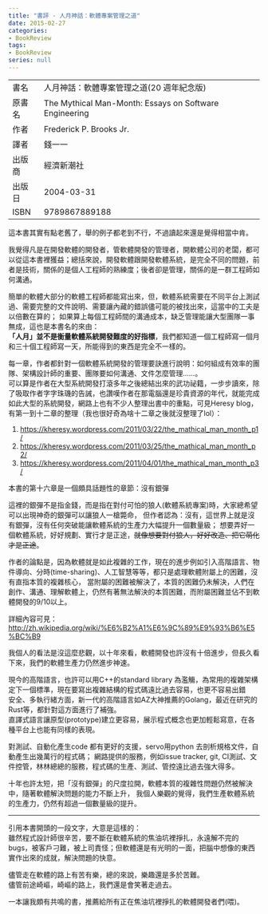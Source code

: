 ```yaml
---
title: "書評 - 人月神話：軟體專案管理之道"
date: 2015-02-27
categories:
- BookReview
tags:
- BookReview
series: null
---
```


|   |   |
|:-|:-|
|書名|人月神話：軟體專案管理之道(20 週年紀念版)|
|原書名|The Mythical Man-Month: Essays on Software Engineering |
|作者|Frederick P. Brooks Jr. |
|譯者|錢一一|
|出版商|經濟新潮社|
|出版日|2004-03-31|
|ISBN|9789867889188|
<!--more-->

這本書其實有點老舊了，舉的例子都老到不行，不過讀起來還是覺得相當中肯。  

我覺得凡是在開發軟體的開發者，管軟體開發的管理者，開軟體公司的老闆，都可以從這本書裡獲益；總括來說，開發軟體跟開發軟體系統，是完全不同的問題，前者是技術，關係的是個人工程師的熟練度；後者卻是管理，關係的是一群工程師如何溝通。  

簡單的軟體大部分的軟體工程師都能寫出來，但，軟體系統需要在不同平台上測試過、需要完整的文件說明、需要讓內藏的錯誤儘可能的被找出來，這當中的工夫是以倍數在算的；
如果算上每個工程師間的溝通成本，缺乏管理能讓大型團隊一事無成，這也是本書名的來由：  
**「人月」並不是衡量軟體系統開發難度的好指標**，我們都知道一個工程師寫一個月和三十個工程師寫一天，所能得到的東西是完全不一樣的。  

每一章，作者都針對一個軟體系統開發的管理要訣進行說明：如何組成有效率的團隊、架構設計師的重要、團隊要如何溝通、文件怎麼管理……。  
可以算是作者在大型系統開發打滾多年之後總結出來的武功祕籍，一步步讀來，除了吸取作者字字珠璣的告誡，也讚嘆作者在那電腦還是珍貴資源的年代，就能完成如此大型的系統開發，網路上也有不少人整理出書中的重點，可見Heresy blog，有第一到十二章的整理（我也很好奇為啥十二章之後就沒整理了lol）：  
1. <https://kheresy.wordpress.com/2011/03/22/the_mathical_man_month_p1/>
2. <https://kheresy.wordpress.com/2011/03/25/the_mathical_man_month_p2/>
3. <https://kheresy.wordpress.com/2011/04/01/the_mathical_man_month_p3/>

本書的第十六章是一個頗具話題性的章節：沒有銀彈  

這裡的銀彈不是指金錢，而是指在對付可怕的狼人(軟體系統專案)時，大家總希望可以出現神奇的銀彈可以讓狼人一槍斃命，
但作者認為：沒有，這世界上就是沒有銀彈，沒有任何突破能讓軟體系統的生產力大幅提升一個數量級；
想要弄好一個軟體系統，好好規劃、實行才是正途，~~就像想要對付狼人，好好改造、把它萌化才是正途~~。   

作者的論點是，因為軟體就是如此複雜的工作，現在的進步例如引入高階語言、物件導向、分時(time-sharing)、人工智慧等等，都只是處理軟體附屬上的困難，沒有直指本質的複雜核心，
當附屬的困難被解決了，本質的困難仍未解決，人們在創作、溝通、理解軟體上，仍然有著無法解決的本質困難，而附屬困難並佔不到軟體開發的9/10以上。  

詳細內容可見：  
<http://zh.wikipedia.org/wiki/%E6%B2%A1%E6%9C%89%E9%93%B6%E5%BC%B9>  

我個人的看法是沒這麼悲觀，以十年來看，軟體開發也許沒有十倍進步，但長久看下來，我們的軟體生產力仍然進步神速。    

現今的高階語言，也許可以用C++的standard library 為濫觴，為常用的複雜架構定下一個標準，現在要寫出複雜結構的程式碼遠比過去容易，也更不容易出錯  
安全、多執行緒方面，新一代的高階語言如AZ大神推薦的Golang，最近在研究的Rust等，都針對這方面進行了補強。  
直譯式語言讓原型(prototype)建立更容易，展示程式概念也更加輕鬆寫意，在各種平台上也能有同樣的表現。  

對測試、自動化產生code 都有更好的支援，servo用python 去剖析規格文件，自動產生出幾萬行的程式碼；
網路提供的服務，例如issue tracker, git, CI測試、文件控管，林林總總的服務，程式碼的生產、測試、管控遠比過去強大得多。  

十年也許太短，把「沒有銀彈」的尺度拉開，軟體本質的複雜性問題仍然被解決中，隨著軟體解決問題的能力不斷上升，
我個人樂觀的覺得，我們生產軟體系統的生產力，仍然有超過一個數量級的提升。    

---

引用本書開頭的一段文字，大意是這樣的：  
雖然程式設計師很辛苦，要不斷在軟體系統的焦油坑裡掙扎，永遠解不完的bugs，被客戶刁難，被上司責怪；但軟體還是有光明的一面，把腦中想像的東西實作出來的成就，解決問題的快意。  

儘管走在軟體的路上有苦有樂，總的來說，樂趣還是多於苦難。  
儘管前途崎嶇，崎嶇的路上，我們還是會笑著走過去。  

一本讓我頗有共鳴的書，推薦給所有正在焦油坑裡掙扎的軟體開發者們(喂)。 